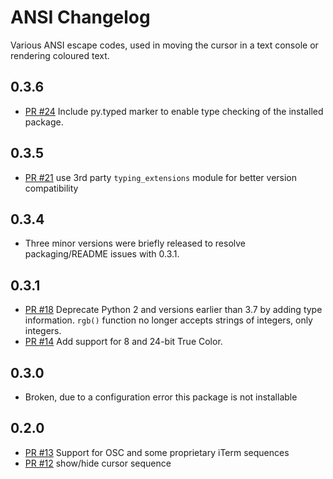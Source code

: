 ANSI Changelog
==============

Various ANSI escape codes, used in moving the cursor in a text console or
rendering coloured text.

0.3.6
-----
- [PR #24](https://github.com/tehmaze/ansi/pull/24) Include py.typed marker
  to enable type checking of the installed package.

0.3.5
-----
- [PR #21](https://github.com/tehmaze/ansi/pull/21) use 3rd party
  `typing_extensions` module for better version compatibility

0.3.4
-----

- Three minor versions were briefly released to resolve packaging/README issues
  with 0.3.1.

0.3.1
-----
- [PR #18](https://github.com/tehmaze/ansi/pull/14) Deprecate Python 2 and
  versions earlier than 3.7 by adding type information. `rgb()` function no
  longer accepts strings of integers, only integers.
- [PR #14](https://github.com/tehmaze/ansi/pull/14) Add support for 8 and 24-bit
  True Color.

0.3.0 
-----
- Broken, due to a configuration error this package is not installable

0.2.0
-----

- [PR #13](https://github.com/tehmaze/ansi/pull/13) Support for OSC and some
  proprietary iTerm sequences
- [PR #12](https://github.com/tehmaze/ansi/pull/13) show/hide cursor sequence
